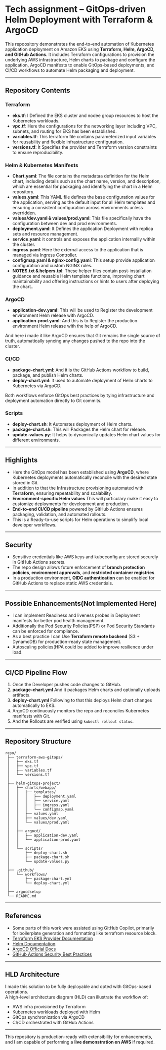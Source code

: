 # Tech assignment – GitOps-driven Helm Deployment with Terraform & ArgoCD

This repoository demonstrates the end-to-end automation of Kubernetes application deployment on Amazon EKS using **Terraform, Helm, ArgoCD, and GitHub Actions**. It includes Terraform configurations to provision the underlying AWS infrastructure, Helm charts to package and configure the application, ArgoCD manifests to enable GitOps-based deployments, and CI/CD workflows to automate Helm packaging and deployment.

---

## Repository Contents ####

### Terraform
- **eks.tf**: I Defined the EKS cluster and nodee group resources to host the Kubernetes workloads.
- **vpc.tf**: Here the configurations for the networking layer including VPC, subnets, and routing for EKS has been established.
- **variables.tf**: This terraform file contains parameterized input variables for reusability and flexible infrastructure configuration.
- **versions.tf**: It Specifies the provider and Terraform version constraints to ensure reproducibility.

### Helm & Kubernetes Manifests
- **Chart.yaml**: The file contains the metadataa definition for the Helm chart, including details such as the chart name, version, and description, which are essential for packaging and identifying the chart in a Helm repository.
- **values.yaml**: This YAML file defines the base configuration values for the application, serving as the default input for all Helm templates and ensuring a consistent configuration across environments unless overridden.
- **values/dev.yaml & values/prod.yaml**: This file specifically have the configuration between dev and prod environments.
- **deployment.yaml**: It Defines the application Deployment with replica sets and resource management.
- **service.yaml**: it controls and exposes the application internallly within the cluster.
- **ingress.yaml**: Here the external access to the application that is managed via Ingress Controller.
- **configmap.yaml & nginx-config.yaml**: This setup provide application configuration and custom NGINX rules.
- **NOTES.txt & helpers.tpl**: These helper files contain post-installation guidance and reusable Helm template functions, improving chart maintainability and offering instructions or hints to users after deploying the chart..

### ArgoCD
- **application-dev.yaml**: This will be used to Register the development environment Helm release with ArgoCD.
- **application-prod.yaml**: And this is to Register the production environment Helm release with the help of ArgoCD.

And here i made it like ArgoCD ensures that Git remains the single source of truth, automatically syncing any changes pushed to the repo into the cluster.

### CI/CD
- **package-chart.yml**: And it is the GitHub Actions workflow to build, package, and publish Helm charts.
- **deploy-chart.yml**: It used to automate deployment of Helm charts to Kubernetes via ArgoCD.

Both workflows enforce GitOps best practices by tying infrastructure and deployment automation directly to Git commits.

### Scripts
- **deploy-chart.sh**: It Automates deployment of Helm charts.
- **package-chart.sh**: This will Packages the Helm chart for release.
- **update-values.py**: It helps to dynamically updates Helm chart values for different environments.

---

## Highlights
- Here the GitOps model has been established using **ArgoCD**, where Kubernetes deployments automatically reconcile with the desired state stored in Git.
- In addition to that the Infrastructure provisioning automated with **Terraform**, ensuring repeatability and scalability.
- **Environment-specific Helm values** This will particulary make it easy to customize deployments for development and production.
- **End-to-end CI/CD pipeline** powered by GitHub Actions ensures packaging, validation, and automated rollouts.
- This is a Ready-to-use scripts for Helm operations to simplify local developer workflows.

---

## Security
- Sensitive credentials like AWS keys and kubeconfig are stored securely in GitHub Actions secrets.
- The repo design allows future enforcement of **branch protection policies**, **environment approvals**, and **restricted container registries**.
- In a production environment, **OIDC authentication** can be enabled for GitHub Actions to replace static AWS credentials.

---

## Possible Enhancements(Not Implemented Here)
- I can implement Readiness and liveness probes in Deployment manifests for better pod health management.
- Additionally the Pod Security Policies(PSP) or Pod Security Standards can be enforced for  compliance.
- As a best practice I can Use **Terraform remote backend** (S3 + DynamoDB) for production-ready state management.
- Autoscaling policies(HPA could be added to improve resilience under load.

---

## CI/CD Pipeline Flow
1. Once the Developer pushes code changes to GitHub.
2. **package-chart.yml** And it packages Helm charts and optionally uploads artifacts.
3. **deploy-chart.yml** Following to that this deploys Helm chart changes automatically to EKS.
4. ArgoCD continuously monitors the repo and reconciles Kubernetes manifests with Git.
5. And the Rollouts are verified using `kubectl rollout status`.

---

## Repository Structure
```
repo/
 ├── terraform-aws-gitops/
 │   ├── eks.tf
 │   ├── vpc.tf
 │   ├── variables.tf
 │   └── versions.tf
 │
 ├── helm-gitops-project/
 │   ├── charts/webapp/
 │   │   ├── templates/
 │   │   │   ├── deployment.yaml
 │   │   │   ├── service.yaml
 │   │   │   ├── ingress.yaml
 │   │   │   └── configmap.yaml
 │   │   ├── values.yaml
 │   │   ├── values/dev.yaml
 │   │   └── values/prod.yaml
 │   │
 │   ├── argocd/
 │   │   ├── application-dev.yaml
 │   │   └── application-prod.yaml
 │   │
 │   └── scripts/
 │       ├── deploy-chart.sh
 │       ├── package-chart.sh
 │       └── update-values.py
 │
 ├── .github/
 │   └── workflows/
 │       ├── package-chart.yml
 │       └── deploy-chart.yml
 │
 ├── argocdsetup
 └── README.md
```

---

## References
- Some parts of this work were assisted using GitHub Copilot, primarily for boilerplate generation and formatting like terrafrom resource block.
- [Terraform EKS Provider Documentation](https://registry.terraform.io/providers/hashicorp/aws/latest/docs/resources/eks_cluster)
- [Helm Documentation](https://helm.sh/docs/)
- [ArgoCD Official Docs](https://argo-cd.readthedocs.io/)
- [GitHub Actions Security Best Practices](https://docs.github.com/en/actions/security-guides/security-hardening-for-github-actions)

---

## HLD Architecture
I made this solution to be fully deployable and opted with GitOps-based operations.  
A high-level architecture diagram (HLD) can illustrate the workflow of:
- AWS infra provisioned by Terraform
- Kubernetes workloads deployed with Helm
- GitOps synchronization via ArgoCD
- CI/CD orchestrated with GitHub Actions

---

This repository is production-ready with extensibility for enhancements, and I am capable of performing a **live demonstration on AWS** if required.
